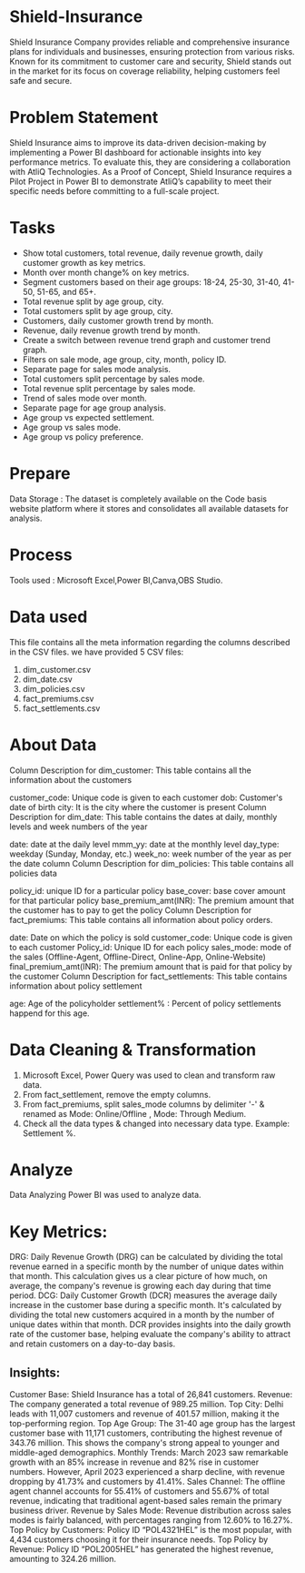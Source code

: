 # Shield-Insurance

Shield Insurance Company provides reliable and comprehensive insurance plans for individuals and businesses, ensuring protection from various risks. Known for its commitment to customer care and security, Shield stands out in the market for its focus on coverage reliability, helping customers feel safe and secure.

# Problem Statement
Shield Insurance aims to improve its data-driven decision-making by implementing a Power BI dashboard for actionable insights into key performance metrics. To evaluate this, they are considering a collaboration with AtliQ Technologies. As a Proof of Concept, Shield Insurance requires a Pilot Project in Power BI to demonstrate AtliQ’s capability to meet their specific needs before committing to a full-scale project.

# Tasks 
* Show total customers, total revenue, daily revenue growth, daily customer growth as key metrics.
* Month over month change% on key metrics.
* Segment customers based on their age groups: 18-24, 25-30, 31-40, 41-50, 51-65, and 65+.
* Total revenue split by age group, city.
* Total customers split by age group, city.
* Customers, daily customer growth trend by month.
* Revenue, daily revenue growth trend by month.
* Create a switch between revenue trend graph and customer trend graph.
* Filters on sale mode, age group, city, month, policy ID.
* Separate page for sales mode analysis.
* Total customers split percentage by sales mode.
* Total revenue split percentage by sales mode.
* Trend of sales mode over month.
* Separate page for age group analysis.
* Age group vs expected settlement.
* Age group vs sales mode.
* Age group vs policy preference.

# Prepare
 Data Storage : 
 The dataset is completely available on the Code basis website platform where it stores and consolidates all available datasets for analysis.

 # Process

 Tools used : Microsoft Excel,Power BI,Canva,OBS Studio.

 # Data used

 This file contains all the meta information regarding the columns described in the CSV files. we have provided 5 CSV files:

1. dim_customer.csv
2. dim_date.csv
3. dim_policies.csv
4. fact_premiums.csv
5. fact_settlements.csv

# About Data 

Column Description for dim_customer:
This table contains all the information about the customers

customer_code: Unique code is given to each customer
dob: Customer's date of birth
city: It is the city where the customer is present
Column Description for dim_date:
This table contains the dates at daily, monthly levels and week numbers of the year

date: date at the daily level
mmm_yy: date at the monthly level
day_type: weekday (Sunday, Monday, etc.)
week_no: week number of the year as per the date column
Column Description for dim_policies:
This table contains all policies data

policy_id: unique ID for a particular policy
base_cover: base cover amount for that particular policy
base_premium_amt(INR): The premium amount that the customer has to pay to get the policy
Column Description for fact_premiums:
This table contains all information about policy orders.

date: Date on which the policy is sold
customer_code: Unique code is given to each customer
Policy_id: Unique ID for each policy
sales_mode: mode of the sales (Offline-Agent, Offline-Direct, Online-App, Online-Website)
final_premium_amt(INR): The premium amount that is paid for that policy by the customer
Column Description for fact_settlements:
This table contains information about policy settlement

age: Age of the policyholder
settlement% : Percent of policy settlements happend for this age.

# Data Cleaning & Transformation 

1. Microsoft Excel, Power Query was used to clean and transform raw data.
2. From fact_settlement, remove the empty columns.
3. From fact_premiums, split sales_mode columns by delimiter '-' & renamed as Mode: Online/Offline , Mode: Through Medium.
4. Check all the data types & changed into necessary data type. Example: Settlement %.

# Analyze 

Data Analyzing
Power BI was used to analyze data.

# Key Metrics:
DRG: Daily Revenue Growth (DRG) can be calculated by dividing the total revenue earned in a specific month by the number of unique dates within that month. This calculation gives us a clear picture of how much, on average, the company's revenue is growing each day during that time period.
DCG: Daily Customer Growth (DCR) measures the average daily increase in the customer base during a specific month. It's calculated by dividing the total new customers acquired in a month by the number of unique dates within that month.
DCR provides insights into the daily growth rate of the customer base, helping evaluate the company's ability to attract and retain customers on a day-to-day basis.


## Insights:
Customer Base: Shield Insurance has a total of 26,841 customers.
Revenue: The company generated a total revenue of 989.25 million.
Top City: Delhi leads with 11,007 customers and revenue of 401.57 million, making it the top-performing region.
Top Age Group: The 31-40 age group has the largest customer base with 11,171 customers, contributing the highest revenue of 343.76 million. This shows the company's strong appeal to younger and middle-aged demographics.
Monthly Trends: March 2023 saw remarkable growth with an 85% increase in revenue and 82% rise in customer numbers. However, April 2023 experienced a sharp decline, with revenue dropping by 41.73% and customers by 41.41%.
Sales Channel: The offline agent channel accounts for 55.41% of customers and 55.67% of total revenue, indicating that traditional agent-based sales remain the primary business driver.
Revenue by Sales Mode: Revenue distribution across sales modes is fairly balanced, with percentages ranging from 12.60% to 16.27%.
Top Policy by Customers: Policy ID “POL4321HEL” is the most popular, with 4,434 customers choosing it for their insurance needs.
Top Policy by Revenue: Policy ID “POL2005HEL” has generated the highest revenue, amounting to 324.26 million.
